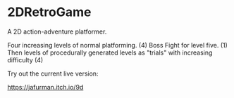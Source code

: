 # 2DRetroGame
A 2D action-adventure platformer.

Four increasing levels of normal platforming. (4)
Boss Fight for level five. (1)
Then levels of procedurally generated levels as "trials" with increasing difficulty (4)

Try out the current live version:

https://jafurman.itch.io/9d

